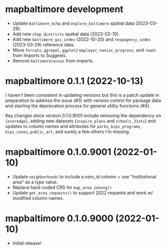 <!-- NEWS.md is maintained by https://cynkra.github.io/fledge, do not edit -->

# mapbaltimore development

* Update `baltimore_mihp` and `explore_baltimore` spatial data (2023-03-29).
* Add new `chap_districts` spatial data  (2023-02-10).
* Add new `baltimore_gis_index` (2022-10-20) and `respagency_codes` (2023-03-29) reference data.
* Move `forcats`, `ggrepel`, `ggplot2`  `maplayer`, `naniar`, `progress`, and `readr` from Imports to Suggests.
* Remove `baltimorecensus` from Imports.

# mapbaltimore 0.1.1 (2022-10-13)

I haven't been consistent in updating versions but this is a patch update in preparation to address the issue (#3) with version control for package data and starting the deprecation process for general utility functions (#4).

Key changes since version 0.1.0.9001 include removing the dependency on `{overedge}`, adding new datasets (`inspire_plans` and `schools_21stc`) and updates to column names and attributes for `parks`, `bcps_programs`,  `bcps_zones`,  `public_art`, and surely a few others I'm missing.

# mapbaltimore 0.1.0.9001 (2022-01-10)

* Update `neighborhoods` to include a osm_id column + use "Institutional area" as a type value.
* Replace hard-coded CRS for `map_area_zoning()`
* Update `get_area_requests()` to support 2022 requests and work w/ modified column names.

# mapbaltimore 0.1.0.9000 (2022-01-10)

* Initial release!
